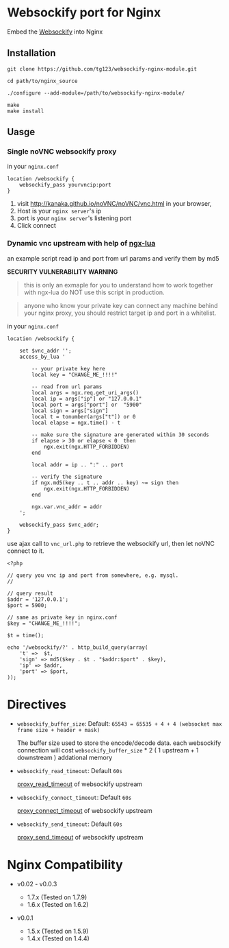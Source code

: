 # Websockify port for Nginx

Embed the [Websockify](https://github.com/kanaka/websockify/) into Nginx

## Installation


    git clone https://github.com/tg123/websockify-nginx-module.git
    
    cd path/to/nginx_source
    
    ./configure --add-module=/path/to/websockify-nginx-module/
    
    make
    make install


## Uasge

### Single noVNC websockify proxy

  in your `nginx.conf`

```
location /websockify {
    websockify_pass yourvncip:port
}
```
    

  1. visit <http://kanaka.github.io/noVNC/noVNC/vnc.html> in your browser, 
  1. Host is your `nginx server`'s ip
  1. port is your `nginx server`'s listening port
  1. Click connect


### Dynamic vnc upstream with help of [ngx-lua](https://github.com/chaoslawful/lua-nginx-module)

an example script read ip and port from url params and verify them by md5 

__SECURITY VULNERABILITY WARNING__ 

> this is only an exmaple for you to understand how to work together with ngx-lua
> do NOT use this script in production.

> anyone who know your private key can connect any machine behind your nginx proxy,
> you should restrict target ip and port in a whitelist.


  in your `nginx.conf`

```
location /websockify {

    set $vnc_addr '';
    access_by_lua '

        -- your private key here
        local key = "CHANGE_ME_!!!!"
        
        -- read from url params
        local args = ngx.req.get_uri_args()
        local ip = args["ip"] or "127.0.0.1"
        local port = args["port"] or  "5900"
        local sign = args["sign"]
        local t = tonumber(args["t"]) or 0
        local elapse = ngx.time() - t

        -- make sure the signature are generated within 30 seconds
        if elapse > 30 or elapse < 0  then
            ngx.exit(ngx.HTTP_FORBIDDEN)
        end

        local addr = ip .. ":" .. port

        -- verify the signature
        if ngx.md5(key .. t .. addr .. key) ~= sign then
            ngx.exit(ngx.HTTP_FORBIDDEN)
        end

        ngx.var.vnc_addr = addr
    ';

    websockify_pass $vnc_addr;
}
```

use ajax call to `vnc_url.php` to retrieve the websockify url, then let noVNC connect to it.

```
<?php

// query you vnc ip and port from somewhere, e.g. mysql.
//

// query result
$addr = '127.0.0.1';
$port = 5900;

// same as private key in nginx.conf
$key = "CHANGE_ME_!!!!";

$t = time();

echo '/websockify/?' . http_build_query(array(
    't' =>  $t,
    'sign' => md5($key . $t . "$addr:$port" . $key),
    'ip' => $addr,
    'port' => $port,
));
```



# Directives

  * `websockify_buffer_size`:  Default: `65543 = 65535 + 4 + 4 (websocket max frame size + header + mask)`

    The buffer size used to store the encode/decode data.
    each websockify connection will cost `websockify_buffer_size` * 2 ( 1 upstream + 1 downstream ) addational memory


  * `websockify_read_timeout`: Default `60s`
    
    [proxy_read_timeout](http://nginx.org/en/docs/http/ngx_http_proxy_module.html#proxy_read_timeout) of websockify upstream


  * `websockify_connect_timeout`: Default `60s`
    
    [proxy_connect_timeout](http://nginx.org/en/docs/http/ngx_http_proxy_module.html#proxy_connect_timeout) of websockify upstream


  * `websockify_send_timeout`: Default `60s`
    
    [proxy_send_timeout](http://nginx.org/en/docs/http/ngx_http_proxy_module.html#proxy_send_timeout) of websockify upstream

    
# Nginx Compatibility

 * v0.02 - v0.0.3
    * 1.7.x (Tested on 1.7.9)
    * 1.6.x (Tested on 1.6.2)

 * v0.0.1

     * 1.5.x (Tested on 1.5.9)
     * 1.4.x (Tested on 1.4.4)
